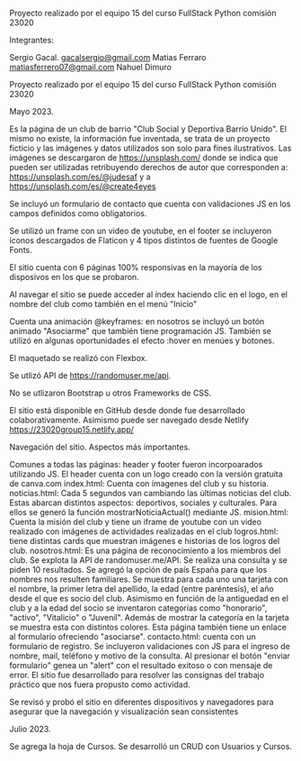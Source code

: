 Proyecto realizado por el equipo 15 del curso FullStack Python comisión 23020

Integrantes:

Sergio Gacal. gacalsergio@gmail.com
Matias Ferraro matiasferrero07@gmail.com
Nahuel Dimuro 

Proyecto realizado por el equipo 15 del curso FullStack Python comisión 23020

Mayo 2023.

Es la página de un club de barrio "Club Social y Deportiva Barrio Unido". El mismo no existe, la información fue inventada, se trata de un proyecto ficticio y las imágenes y datos utilizados son solo para fines ilustrativos. Las imágenes se descargaron de https://unsplash.com/ donde se indica que pueden ser utilizadas retribuyendo derechos de autor que corresponden a: https://unsplash.com/es/@judesaf y a https://unsplash.com/es/@create4eyes

Se incluyó un formulario de contacto que cuenta con validaciones JS en los campos definidos como obligatorios.

Se utilizó un frame con un video de youtube, en el footer se incluyeron íconos descargados de Flaticon y 4 tipos distintos de fuentes de Google Fonts.

El sitio cuenta con 6 páginas 100% responsivas en la mayoría de los disposivos en los que se probaron.

Al navegar el sitio se puede acceder al índex haciendo clic en el logo, en el nombre del club como también en el menú "Inicio"

Cuenta una animación @keyframes: en nosotros se incluyó un botón animado "Asociarme" que también tiene programación JS. También se utilizó en algunas oportunidades el efecto :hover en menúes y botones.

El maquetado se realizó con Flexbox.

Se utlizó API de https://randomuser.me/api.

No se utlizaron Bootstrap u otros Frameworks de CSS.

El sitio está disponible en GitHub desde donde fue desarrollado colaborativamente. Asimismo puede ser navegado desde Netlify https://23020group15.netlify.app/

Navegación del sitio. Aspectos más importantes.

Comunes a todas las páginas: header y footer fueron incorpoarados utilizando JS. El header cuenta con un logo creado con la versión gratuita de canva.com
index.html: Cuenta con ímagenes del club y su historia.
noticias.html: Cada 5 segundos van cambiando las últimas noticias del club. Estas abarcan distintos aspectos: deportivos, sociales y culturales. Para ellos se generó la función mostrarNoticiaActual() mediante JS.
mision.html: Cuenta la misión del club y tiene un iframe de youtube con un video realizado con imágenes de actividades realizadas en el club
logros.html: tiene distintas cards que muestran imágenes e historias de los logros del club.
nosotros.html: Es una página de reconocimiento a los miembros del club. Se explota la API de randomuser.me/API. Se realiza una consulta y se piden 10 resultados. Se agregó la opción de país España para que los nombres nos resulten familiares. Se muestra para cada uno una tarjeta con el nombre, la primer letra del apellido, la edad (entre paréntesis), el año desde el que es socio del club. Asimismo en función de la antiguedad en el club y a la edad del socio se inventaron categorías como "honorario", "activo", "Vitalicio" o "Juvenil". Además de mostrar la categoría en la tarjeta se muestra esta con distintos colores. Esta página también tiene un enlace al formulario ofreciendo "asociarse".
contacto.html: cuenta con un formulario de registro. Se incluyeron validaciones con JS para el ingreso de nombre, mail, teléfono y motivo de la consulta. Al presionar el botón "enviar formulario" genea un "alert" con el resultado exitoso o con mensaje de error.
El sitio fue desarrollado para resolver las consignas del trabajo práctico que nos fuera propusto como actividad.

Se revisó y probó el sitio en diferentes dispositivos y navegadores para asegurar que la navegación y visualización sean consistentes

Julio 2023.

Se agrega la hoja de Cursos.
Se desarrolló un CRUD con Usuarios y Cursos.







